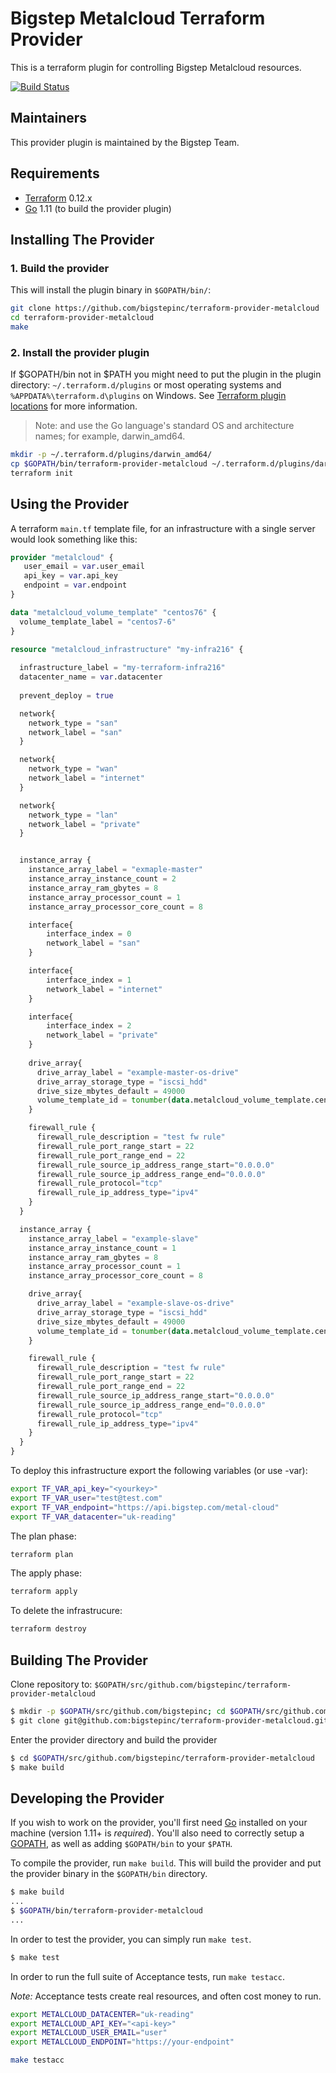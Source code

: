 Bigstep Metalcloud Terraform Provider
==================
This is a terraform plugin for controlling Bigstep Metalcloud resources.

[![Build Status](https://travis-ci.org/bigstepinc/terraform-provider-metalcloud.svg?branch=master)](https://travis-ci.org/bigstepinc/terraform-provider-metalcloud)

Maintainers
-----------

This provider plugin is maintained by the Bigstep Team.

Requirements
------------

-	[Terraform](https://www.terraform.io/downloads.html) 0.12.x
-	[Go](https://golang.org/doc/install) 1.11 (to build the provider plugin)


Installing The Provider
----------------------

### 1. Build the provider
This will install the plugin binary in `$GOPATH/bin/`:

```bash
git clone https://github.com/bigstepinc/terraform-provider-metalcloud
cd terraform-provider-metalcloud
make
```

### 2. Install the provider plugin

If $GOPATH/bin not in $PATH you might need to put the plugin in the plugin directory:
`~/.terraform.d/plugins` or most operating systems and `%APPDATA%\terraform.d\plugins` on Windows.
See [Terraform plugin locations](https://www.terraform.io/docs/extend/how-terraform-works.html#plugin-locations) for more information. 

> Note: <OS> and <ARCH> use the Go language's standard OS and architecture names; for example, darwin_amd64. 

```bash
mkdir -p ~/.terraform.d/plugins/darwin_amd64/
cp $GOPATH/bin/terraform-provider-metalcloud ~/.terraform.d/plugins/darwin_amd64/
terraform init
```

Using the Provider
------------------
A terraform `main.tf` template file, for an infrastructure with a single server would look something like this:

```terraform
provider "metalcloud" {
   user_email = var.user_email
   api_key = var.api_key 
   endpoint = var.endpoint
}

data "metalcloud_volume_template" "centos76" {
  volume_template_label = "centos7-6"
}

resource "metalcloud_infrastructure" "my-infra216" {
  
  infrastructure_label = "my-terraform-infra216"
  datacenter_name = var.datacenter
  
  prevent_deploy = true

  network{
    network_type = "san"
    network_label = "san"
  }

  network{
    network_type = "wan"
    network_label = "internet"
  }

  network{
    network_type = "lan"
    network_label = "private"
  }


  instance_array {
    instance_array_label = "exmaple-master"
    instance_array_instance_count = 2
    instance_array_ram_gbytes = 8
    instance_array_processor_count = 1
    instance_array_processor_core_count = 8

    interface{
        interface_index = 0
        network_label = "san"
    }

    interface{
        interface_index = 1
        network_label = "internet"
    }

    interface{
        interface_index = 2
        network_label = "private"
    }
    
    drive_array{
      drive_array_label = "example-master-os-drive"
      drive_array_storage_type = "iscsi_hdd"
      drive_size_mbytes_default = 49000
      volume_template_id = tonumber(data.metalcloud_volume_template.centos76.id)
    }

    firewall_rule {
      firewall_rule_description = "test fw rule"
      firewall_rule_port_range_start = 22
      firewall_rule_port_range_end = 22
      firewall_rule_source_ip_address_range_start="0.0.0.0"
      firewall_rule_source_ip_address_range_end="0.0.0.0"
      firewall_rule_protocol="tcp"
      firewall_rule_ip_address_type="ipv4"
    }
  }

  instance_array {
    instance_array_label = "example-slave"  
    instance_array_instance_count = 1
    instance_array_ram_gbytes = 8
    instance_array_processor_count = 1
    instance_array_processor_core_count = 8

    drive_array{
      drive_array_label = "example-slave-os-drive"
      drive_array_storage_type = "iscsi_hdd"
      drive_size_mbytes_default = 49000
      volume_template_id = tonumber(data.metalcloud_volume_template.centos76.id)
    }

    firewall_rule {
      firewall_rule_description = "test fw rule"
      firewall_rule_port_range_start = 22
      firewall_rule_port_range_end = 22
      firewall_rule_source_ip_address_range_start="0.0.0.0"
      firewall_rule_source_ip_address_range_end="0.0.0.0"
      firewall_rule_protocol="tcp"
      firewall_rule_ip_address_type="ipv4"
    }
  }
}


```

To deploy this infrastructure export the following variables (or use -var):

```bash
export TF_VAR_api_key="<yourkey>"
export TF_VAR_user="test@test.com"
export TF_VAR_endpoint="https://api.bigstep.com/metal-cloud"
export TF_VAR_datacenter="uk-reading"
```

The plan phase:
```bash
terraform plan
```

The apply phase:
```bash
terraform apply
```

To delete the infrastrucure:
```bash
terraform destroy
```

Building The Provider
---------------------

Clone repository to: `$GOPATH/src/github.com/bigstepinc/terraform-provider-metalcloud`

```sh
$ mkdir -p $GOPATH/src/github.com/bigstepinc; cd $GOPATH/src/github.com/bigstepinc
$ git clone git@github.com:bigstepinc/terraform-provider-metalcloud.git
```

Enter the provider directory and build the provider

```sh
$ cd $GOPATH/src/github.com/bigstepinc/terraform-provider-metalcloud
$ make build
```
Developing the Provider
---------------------------

If you wish to work on the provider, you'll first need [Go](http://www.golang.org) installed on your machine (version 1.11+ is *required*). You'll also need to correctly setup a [GOPATH](http://golang.org/doc/code.html#GOPATH), as well as adding `$GOPATH/bin` to your `$PATH`.

To compile the provider, run `make build`. This will build the provider and put the provider binary in the `$GOPATH/bin` directory.

```sh
$ make build
...
$ $GOPATH/bin/terraform-provider-metalcloud
...
```

In order to test the provider, you can simply run `make test`.

```sh
$ make test
```

In order to run the full suite of Acceptance tests, run `make testacc`.

*Note:* Acceptance tests create real resources, and often cost money to run.

```sh
export METALCLOUD_DATACENTER="uk-reading"
export METALCLOUD_API_KEY="<api-key>"
export METALCLOUD_USER_EMAIL="user"
export METALCLOUD_ENDPOINT="https://your-endpoint"

make testacc
```
